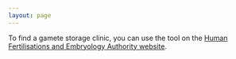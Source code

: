 ```yaml
---
layout: page
---
```


To find a gamete storage clinic, you can use the tool on the [Human Fertilisations and Embryology Authority website](http://guide.hfea.gov.uk/guide/AdvancedSearch.aspx).